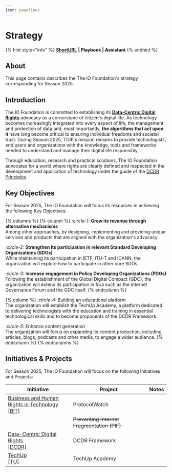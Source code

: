 ```yaml
---
icon: pagelines
---
```


# Strategy

{% hint style="info" %}
[**ShortURL**](https://tiof.click/Season2025) **|&#x20;**~~**Playbook**~~**&#x20;|&#x20;**~~**Assistant**~~
{% endhint %}

## About

This page contains describes the The IO Foundation's strategy corresponding for Season 2025.

## Introduction

The IO Foundation is committed to establishing its [**Data-Centric Digital Rights**](https://tiof.click/DCDRAdvocacy) advocacy as a cornerstone of citizen's digital life. As technology becomes increasingly integrated into every aspect of life, the management and protection of data and, most importantly, **the algorithms that act upon it** have long become critical to ensuring individual freedoms and societal trust. During Season 2025, TIOF's mission remains to provide technologists, end users and organizations with the knowledge, tools and frameworks needed to understand and manage their digital life responsibly.

Through education, research and practical solutions, The IO Foundation advocates for a world where rights are clearly defined and respected in the development and application of technology under the guide of the [DCDR Principles](https://tiof.click/DCDRPrinciples).

## **Key Objectives**

For Season 2025, The IO Foundation will focus its resources in achieving the following Key Objectives:

{% columns %}
{% column %}
<i class="fa-circle-1">:circle-1:</i>  **Grow its revenue through alternative mechanisms** \
Among other approaches, by designing, implementing and providing unique services and products that are aligned with the organization's advocacy.

<i class="fa-circle-2">:circle-2:</i>  **Strengthen its participation in relevant Standard Developing Organizations (SDOs)**\
While maintaining its participation in IETF, ITU-T and ICANN, the organization will explore how to participate in other core SDOs.

<i class="fa-circle-3">:circle-3:</i>  I**ncrease engagement in Policy Developing Organizations (PDOs)**\
Following the establishment of the Global Digital Compact (GDC), the organization will extend its participation in fora such as the Internet Governance Forum and the GDC itself.
{% endcolumn %}

{% column %}
<i class="fa-circle-4">:circle-4:</i>  Building an educational platform\
The organization will establish the TechUp Academy, a platform dedicated to delivering technologists with the education and training in essential technological skills and to become proponents of the DCDR Framework.

<i class="fa-circle-5">:circle-5:</i>  Enhance content generation\
The organization will focus on expanding its content production, including articles, blogs, podcasts and other media, to engage a wider audience.
{% endcolumn %}
{% endcolumns %}

## Initiatives & Projects

For Season 2025, The IO Foundation will focus on the following Initiatives and Projects:

<table><thead><tr><th width="283">Initiative</th><th width="328.9998779296875">Project</th><th>Notes</th></tr></thead><tbody><tr><td><a href="https://tiof.click/BiTDocs">Business and Human Rights in Technology<br>[BiT]</a></td><td>ProtocolWatch</td><td></td></tr><tr><td></td><td><del>Preventing Internet Fragmentation (PIF)</del></td><td></td></tr><tr><td><a href="https://tiof.click/DCDRDocs">Data-Centric Digital Rights<br>[DCDR]</a></td><td>DCDR Framework</td><td></td></tr><tr><td><a href="https://tiof.click/TUDocs">TechUp<br>[TU]</a></td><td>TechUp Academy</td><td></td></tr></tbody></table>


